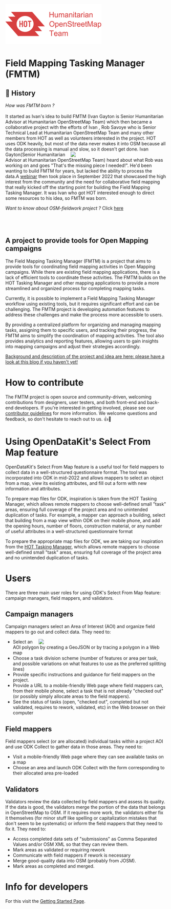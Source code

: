 ![](https://github.com/hotosm/fmtm/blob/main/images/hot_logo.png?raw=true)

# Field Mapping Tasking Manager (FMTM)

## 📖 History

_How was FMTM born ?_
<br>
<br>
It started as Ivan's idea to build FMTM (Ivan Gayton is Senior Humanitarian Advisor at Humanitarian OpenStreetMap Team) which then became a collaborative project with the efforts of Ivan , Rob Savoye who is Senior Technical Lead at Humanitarian OpenStreetMap Team and many other members from HOT as well as volunteers interested in the project.
HOT uses ODK heavily, but most of the data never makes it into OSM because all the data processing is manual and slow, so it doesn't get done.<img align="right" width="300px" src="https://github.com/hotosm/osm-fieldwork/assets/97789856/afc791c7-6cc9-4496-aa93-ab02733f30b8"/>
Ivan Gayton(Senior Humanitarian Advisor at Humanitarian OpenStreetMap Team) heard about what Rob was working on and goes "That's the missing piece I needed!". He'd been wanting to build FMTM for years, but lacked the ability to process the data.A [webinar](https://www.youtube.com/watch?v=GiLKRZpbtrc&ab_channel=HumanitarianOpenStreetMapTeam) then took place in September 2022 that showcased the high interest from the community and the need for collaborative field mapping that really kicked off the starting point for building the Field Mapping Tasking Manager. It was Ivan who got HOT interested enough to direct some resources to his idea, so FMTM was born.

<!-- <img align="left" width="300px" src="https://github.com/hotosm/osm-fieldwork/assets/97789856/afc791c7-6cc9-4496-aa93-ab02733f30b8"/> -->

_Want to know about OSM-fieldwork project ?_ Click [here](https://github.com/hotosm/osm-fieldwork/wiki)
<br>
<br>
<br>
<br>

## A project to provide tools for Open Mapping campaigns

The Field Mapping Tasking Manager (FMTM) is a project that aims to provide tools for coordinating field mapping activities in Open Mapping campaigns. While there are existing field mapping applications, there is a lack of efficient tools to coordinate these activities. The FMTM builds on the HOT Tasking Manager and other mapping applications to provide a more streamlined and organized process for completing mapping tasks.

Currently, it is possible to implement a Field Mapping Tasking Manager workflow using existing tools, but it requires significant effort and can be challenging. The FMTM project is developing automation features to address these challenges and make the process more accessible to users.

By providing a centralized platform for organizing and managing mapping tasks, assigning them to specific users, and tracking their progress, the FMTM aims to simplify the coordination of mapping activities. The tool also provides analytics and reporting features, allowing users to gain insights into mapping campaigns and adjust their strategies accordingly.

[Background and description of the project and idea are here: please have a look at this blog if you haven't yet!](https://www.hotosm.org/updates/field-mapping-is-the-future-a-tasking-manager-workflow-using-odk/)

# How to contribute

The FMTM project is open source and community-driven, welcoming contributions from designers, user testers, and both front-end and back-end developers. If you're interested in getting involved, please see our [contributor guidelines](https://github.com/hotosm/fmtm/blob/main/CONTRIBUTING.md) for more information. We welcome questions and feedback, so don't hesitate to reach out to us. 👍🎉

# Using OpenDataKit's Select From Map feature

OpenDataKit's Select From Map feature is a useful tool for field mappers to collect data in a well-structured questionnaire format. The tool was incorporated into ODK in mid-2022 and allows mappers to select an object from a map, view its existing attributes, and fill out a form with new information and attributes.

To prepare map files for ODK, inspiration is taken from the HOT Tasking Manager, which allows remote mappers to choose well-defined small "task" areas, ensuring full coverage of the project area and no unintended duplication of tasks. For example, a mapper can approach a building, select that building from a map view within ODK on their mobile phone, and add the opening hours, number of floors, construction material, or any number of useful attributes in a well-structured questionnaire format

<!-- <img src="https://github.com/hotosm/fmtm/blob/main/images/ODK_Select_one_from_file_map_screenshot.jpg?raw=true"  width=800 height= 800> -->

To prepare the appropriate map files for ODK, we are taking our inspiration from the [HOT Tasking Manager](https://tasks.hotosm.org/), which allows remote mappers to choose well-defined small "task" areas, ensuring full coverage of the project area and no unintended duplication of tasks.

<!-- <img src="https://github.com/hotosm/fmtm/blob/main/images/HOT_TM_task_selection_screenshot.jpg?raw=true"  width=800 height= 800> -->

# Users

There are three main user roles for using ODK's Select From Map feature: campaign managers, field mappers, and validators.

## Campaign managers

Campaign managers select an Area of Interest (AOI) and organize field mappers to go out and collect data. They need to:

<img align="right" width="400px" src="https://github.com/hotosm/fmtm/assets/97789856/9343a4bc-462c-44af-af93-8a67907837b3"/>

- Select an AOI polygon by creating a GeoJSON or by tracing a polygon in a Web map
- Choose a task division scheme (number of features or area per task, and possible variations on what features to use as the preferred splitting lines)
- Provide specific instructions and guidance for field mappers on the project.
- Provide a URL to a mobile-friendly Web page where field mappers can, from their mobile phone, select a task that is not already "checked out" (or possibly simply allocate areas to the field mappers).
- See the status of tasks (open, "checked out", completed but not validated, requires to rework, validated, etc) in the Web browser on their computer

## Field mappers

Field mappers select (or are allocated) individual tasks within a project AOI and use ODK Collect to gather data in those areas. They need to:

- Visit a mobile-friendly Web page where they can see available tasks on a map
- Choose an area and launch ODK Collect with the form corresponding to their allocated area pre-loaded

## Validators

Validators review the data collected by field mappers and assess its quality. If the data is good, the validators merge the portion of the data that belongs in OpenStreetMap to OSM. If it requires more work, the validators either fix it themselves (for minor stuff like spelling or capitalization mistakes that don't seem to be systematic) or inform the field mappers that they need to fix it. They need to:

- Access completed data sets of "submissions" as Comma Separated Values and/or OSM XML so that they can review them.
- Mark areas as validated or requiring rework
- Communicate with field mappers if rework is necessary
- Merge good-quality data into OSM (probably from JOSM).
- Mark areas as completed and merged.

# Info for developers

For this visit the [Getting Started Page](https://github.com/hotosm/fmtm/wiki/DEV-1.-Getting-Started).
